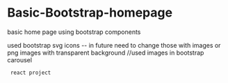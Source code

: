 # Basic-Bootstrap-homepage
basic home page using bootstrap components
    
used bootstrap svg icons -- in future need to change those with images or png images with transparent background
 //used images in bootstrap carousel           
   
      
     react project
   
